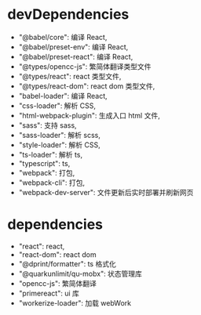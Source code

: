 # devDependencies

- "@babel/core": 编译 React,
- "@babel/preset-env": 编译 React,
- "@babel/preset-react": 编译 React,
- "@types/opencc-js": 繁简体翻译类型文件
- "@types/react": react 类型文件,
- "@types/react-dom": react dom 类型文件,
- "babel-loader": 编译 React,
- "css-loader": 解析 CSS,
- "html-webpack-plugin": 生成入口 html 文件,
- "sass": 支持 sass,
- "sass-loader": 解析 scss,
- "style-loader": 解析 CSS,
- "ts-loader": 解析 ts,
- "typescript": ts,
- "webpack": 打包,
- "webpack-cli": 打包,
- "webpack-dev-server": 文件更新后实时部署并刷新网页

# dependencies

- "react": react,
- "react-dom": react dom
- "@dprint/formatter": ts 格式化
- "@quarkunlimit/qu-mobx": 状态管理库
- "opencc-js": 繁简体翻译
- "primereact": ui 库
- "workerize-loader": 加载 webWork
